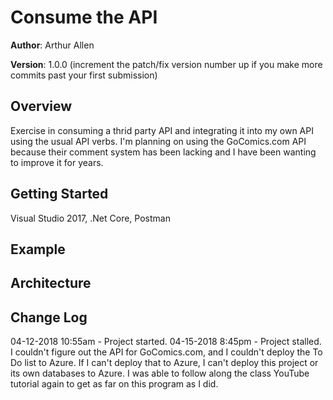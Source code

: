 # Consume the API

**Author**: Arthur Allen

**Version**: 1.0.0 (increment the patch/fix version number up if you make more commits past your first submission)

## Overview
<!-- Provide a high level overview of what this application is and why you are building it, beyond the fact that it's an assignment for a Code Fellows 401 class. (i.e. What's your problem domain?) -->
Exercise in consuming a thrid party API and integrating it into my own API using the usual API verbs.  I'm planning on using the GoComics.com API because their comment system has been lacking and I have been wanting to improve it for years.

## Getting Started
<!-- What are the steps that a user must take in order to build this app on their own machine and get it running? -->
Visual Studio 2017, .Net Core, Postman

## Example
<!-- Show them what looks like and how how to use the application.  -->

## Architecture
<!-- Provide a detailed description of the application design. What technologies (languages, libraries, etc) you're using, and any other relevant design information. -->

## Change Log
<!-- Use this are to document the iterative changes made to your application as each feature is successfully implemented. Use time stamps. Here's an example:

01-01-2001 4:59pm - Added functionality to add and delete some things. -->
04-12-2018 10:55am - Project started.
04-15-2018 8:45pm - Project stalled.  I couldn't figure out the API for GoComics.com, and I couldn't deploy the To Do list to Azure.  If I can't deploy that to Azure, I can't deploy this project or its own databases to Azure.  I was able to follow along the class YouTube tutorial again to get as far on this program as I did.